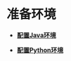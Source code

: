 # 准备环境<a name="sis_05_0005"></a>

-   **[配置Java环境](配置Java环境.md)**  

-   **[配置Python环境](配置Python环境.md)**  


